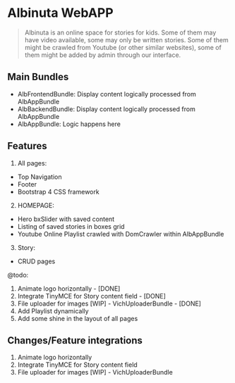 # Albinuta WebAPP
> Albinuta is an online space for stories for kids.
> Some of them may have video available, some may only be written stories.
> Some of them might be crawled from Youtube (or other similar websites),
> some of them might be added by admin through our interface.

## Main Bundles
- AlbFrontendBundle: Display content logically processed from AlbAppBundle
- AlbBackendBundle: Display content logically processed from AlbAppBundle
- AlbAppBundle: Logic happens here

## Features
1. All pages:
- Top Navigation
- Footer
- Bootstrap 4 CSS framework
2. HOMEPAGE:
- Hero bxSlider with saved content
- Listing of saved stories in boxes grid
- Youtube Online Playlist crawled with DomCrawler within AlbAppBundle
3. Story:
- CRUD pages


@todo:
1. Animate logo horizontally - [DONE]
2. Integrate TinyMCE for Story content field - [DONE]
3. File uploader for images [WIP] - VichUploaderBundle - [DONE]
4. Add Playlist dynamically
5. Add some shine in the layout of all pages

## Changes/Feature integrations
1. Animate logo horizontally
2. Integrate TinyMCE for Story content field
3. File uploader for images [WIP] - VichUploaderBundle

